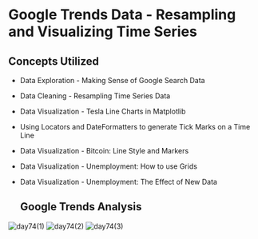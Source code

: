 # Google Trends Data - Resampling and Visualizing Time Series

## Concepts Utilized 
- Data Exploration - Making Sense of Google Search Data
- Data Cleaning - Resampling Time Series Data
- Data Visualization - Tesla Line Charts in Matplotlib
- Using Locators and DateFormatters to generate Tick Marks on a Time Line
- Data Visualization - Bitcoin: Line Style and Markers
- Data Visualization - Unemployment: How to use Grids
- Data Visualization - Unemployment: The Effect of New Data

  ## Google Trends Analysis
![day74(1)](https://user-images.githubusercontent.com/98851253/166164014-eae704af-fecd-4929-bdc6-4ebb2aff1fda.png)
![day74(2)](https://user-images.githubusercontent.com/98851253/166164015-26373f1e-3311-4383-9f87-3f76b93a27d6.png)
![day74(3)](https://user-images.githubusercontent.com/98851253/166164016-38ebacd2-4622-49fb-a916-8bc90bcebddd.png)
